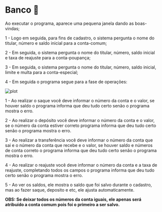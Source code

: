 <h1>Banco 🏦</h1>

Ao executar o programa, aparece uma pequena janela dando as boas-vindas;

1 - Logo em seguida, para fins de cadastro, o sistema pergunta o nome do titular, número e saldo inicial para a conta-comum;

2 - Em seguida, o sistema pergunta o nome do titular, número, saldo inicial e taxa de reajuste para a conta-poupança;

3 - Em seguida, o sistema pergunta o nome do titular, número, saldo inicial, limite e multa para a conta-especial;

4 - Em seguida o programa segue para a fase de operações:

![plot](C:\Users\gabri\Downloads\FireShot\thxfx.png)



1 - Ao realizar o saque você deve informar o número da conta e o valor, se houver saldo o programa informa que deu tudo certo senão o programa mostra o erro. 

2 - Ao realizar o depósito você deve informar o número da conta e o valor, se o número da conta estiver correto programa informa que deu tudo certo senão o programa mostra o erro.

3 - Ao realizar a transferência você deve informar o número da conta que sai e o número da conta que recebe e o valor, se houver saldo e números de conta correto o programa informa que deu tudo certo senão o programa mostra o erro.

4 - Ao realizar o reajuste você deve informar o número da conta e a taxa de reajuste, completando todos os campos o programa informa que deu tudo certo senão o programa mostra o erro.

5 - Ao ver os saldos, ele mostra o saldo que foi salvo durante o cadastro, mas ao fazer saque, deposito e etc, ele ajusta automaticamente.



**OBS: Se deixar todos os números da conta iguais, ele apenas será atribuído a conta comum pois foi o primeiro a ser salvo.**